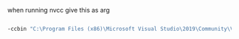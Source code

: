 when running nvcc give this as arg

```bash

-ccbin "C:\Program Files (x86)\Microsoft Visual Studio\2019\Community\VC\Tools\MSVC\14.29.30133\bin\Hostx64\x64"

```
